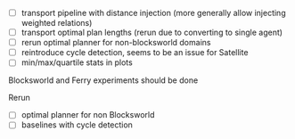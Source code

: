 - [ ] transport pipeline with distance injection (more generally allow injecting weighted relations)
- [ ] transport optimal plan lengths (rerun due to converting to single agent)
- [ ] rerun optimal planner for non-blocksworld domains
- [ ] reintroduce cycle detection, seems to be an issue for Satellite
- [ ] min/max/quartile stats in plots

Blocksworld and Ferry experiments should be done

Rerun
- [ ] optimal planner for non Blocksworld
- [ ] baselines with cycle detection
